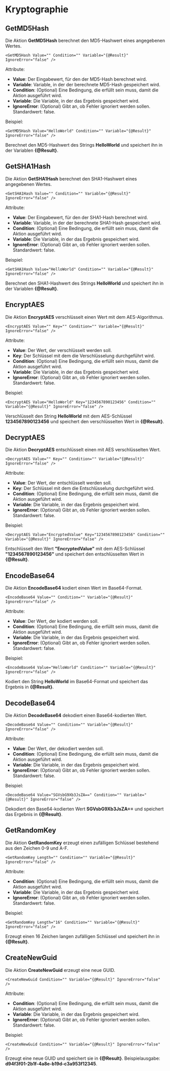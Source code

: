 # Kryptographie
GetMD5Hash
----------

Die Aktion **GetMD5Hash** berechnet den MD5-Hashwert eines angegebenen Wertes.

```text-x-trilium-auto
<GetMD5Hash Value="" Condition="" Variable="{@Result}" IgnoreError="false" />
```

Attribute:

*   **Value**: Der Eingabewert, für den der MD5-Hash berechnet wird.
*   **Variable**: Variable, in der der berechnete MD5-Hash gespeichert wird.
*   **Condition**: (Optional) Eine Bedingung, die erfüllt sein muss, damit die Aktion ausgeführt wird.
*   **Variable**: Die Variable, in der das Ergebnis gespeichert wird.
*   **IgnoreError**: (Optional) Gibt an, ob Fehler ignoriert werden sollen. Standardwert: false.

Beispiel:

```text-x-trilium-auto
<GetMD5Hash Value="HelloWorld" Condition="" Variable="{@Result}" IgnoreError="false" />
```

Berechnet den MD5-Hashwert des Strings **HelloWorld** und speichert ihn in der Variablen **{@Result}**.

GetSHA1Hash
-----------

Die Aktion **GetSHA1Hash** berechnet den SHA1-Hashwert eines angegebenen Wertes.

```text-x-trilium-auto
<GetSHA1Hash Value="" Condition="" Variable="{@Result}" IgnoreError="false" />
```

Attribute:

*   **Value**: Der Eingabewert, für den der SHA1-Hash berechnet wird.
*   **Variable**: Variable, in der der berechnete SHA1-Hash gespeichert wird.
*   **Condition**: (Optional) Eine Bedingung, die erfüllt sein muss, damit die Aktion ausgeführt wird.
*   **Variable**: Die Variable, in der das Ergebnis gespeichert wird.
*   **IgnoreError**: (Optional) Gibt an, ob Fehler ignoriert werden sollen. Standardwert: false.

Beispiel:

```text-x-trilium-auto
<GetSHA1Hash Value="HelloWorld" Condition="" Variable="{@Result}" IgnoreError="false" />
```

Berechnet den SHA1-Hashwert des Strings **HelloWorld** und speichert ihn in der Variablen **{@Result}**.

EncryptAES
----------

Die Aktion **EncryptAES** verschlüsselt einen Wert mit dem AES-Algorithmus.

```text-x-trilium-auto
<EncryptAES Value="" Key="" Condition="" Variable="{@Result}" IgnoreError="false" />
```

Attribute:

*   **Value**: Der Wert, der verschlüsselt werden soll.
*   **Key**: Der Schlüssel mit dem die Verschlüsselung durchgeführt wird.
*   **Condition**: (Optional) Eine Bedingung, die erfüllt sein muss, damit die Aktion ausgeführt wird.
*   **Variable**: Die Variable, in der das Ergebnis gespeichert wird.
*   **IgnoreError**: (Optional) Gibt an, ob Fehler ignoriert werden sollen. Standardwert: false.

Beispiel:

```text-x-trilium-auto
<EncryptAES Value="HelloWorld" Key="1234567890123456" Condition="" Variable="{@Result}" IgnoreError="false" />
```

Verschlüsselt den String **HelloWorld** mit dem AES-Schlüssel **1234567890123456** und speichert den verschlüsselten Wert in **{@Result}**.

DecryptAES
----------

Die Aktion **DecryptAES** entschlüsselt einen mit AES verschlüsselten Wert.

```text-x-trilium-auto
<DecryptAES Value="" Key="" Condition="" Variable="{@Result}" IgnoreError="false" />
```

Attribute:

*   **Value**: Der Wert, der entschlüsselt werden soll.
*   **Key**: Der Schlüssel mit dem die Entschlüsselung durchgeführt wird.
*   **Condition**: (Optional) Eine Bedingung, die erfüllt sein muss, damit die Aktion ausgeführt wird.
*   **Variable**: Die Variable, in der das Ergebnis gespeichert wird.
*   **IgnoreError**: (Optional) Gibt an, ob Fehler ignoriert werden sollen. Standardwert: false.

Beispiel:

```text-x-trilium-auto
<DecryptAES Value="EncryptedValue" Key="1234567890123456" Condition="" Variable="{@Result}" IgnoreError="false" />
```

Entschlüsselt den Wert **"EncryptedValue"** mit dem AES-Schlüssel **"1234567890123456"** und speichert den entschlüsselten Wert in **{@Result}**.

EncodeBase64
------------

Die Aktion **EncodeBase64** kodiert einen Wert im Base64-Format.

```text-x-trilium-auto
<EncodeBase64 Value="" Condition="" Variable="{@Result}" IgnoreError="false" />
```

Attribute:

*   **Value**: Der Wert, der kodiert werden soll.
*   **Condition**: (Optional) Eine Bedingung, die erfüllt sein muss, damit die Aktion ausgeführt wird.
*   **Variable**: Die Variable, in der das Ergebnis gespeichert wird.
*   **IgnoreError**: (Optional) Gibt an, ob Fehler ignoriert werden sollen. Standardwert: false.

Beispiel:

```text-x-trilium-auto
<EncodeBase64 Value="HelloWorld" Condition="" Variable="{@Result}" IgnoreError="false" />
```

Kodiert den String **HelloWorld** im Base64-Format und speichert das Ergebnis in **{@Result}**.

DecodeBase64
------------

Die Aktion **DecodeBase64** dekodiert einen Base64-kodierten Wert.

```text-x-trilium-auto
<DecodeBase64 Value="" Condition="" Variable="{@Result}" IgnoreError="false" />
```

Attribute:

*   **Value**: Der Wert, der dekodiert werden soll.
*   **Condition**: (Optional) Eine Bedingung, die erfüllt sein muss, damit die Aktion ausgeführt wird.
*   **Variable**: Die Variable, in der das Ergebnis gespeichert wird.
*   **IgnoreError**: (Optional) Gibt an, ob Fehler ignoriert werden sollen. Standardwert: false.

Beispiel:

```text-x-trilium-auto
<DecodeBase64 Value="SGVsbG9Xb3JsZA==" Condition="" Variable="{@Result}" IgnoreError="false" />
```

Dekodiert den Base64-kodierten Wert **SGVsbG9Xb3JsZA==** und speichert das Ergebnis in **{@Result}**.

GetRandomKey
------------

Die Aktion **GetRandomKey** erzeugt einen zufälligen Schlüssel bestehend aus den Zeichen 0-9 und A-F.

```text-x-trilium-auto
<GetRandomKey Length="" Condition="" Variable="{@Result}" IgnoreError="false" />
```

Attribute:

*   **Condition**: (Optional) Eine Bedingung, die erfüllt sein muss, damit die Aktion ausgeführt wird.
*   **Variable**: Die Variable, in der das Ergebnis gespeichert wird.
*   **IgnoreError**: (Optional) Gibt an, ob Fehler ignoriert werden sollen. Standardwert: false.

Beispiel:

```text-x-trilium-auto
<GetRandomKey Length="16" Condition="" Variable="{@Result}" IgnoreError="false" />
```

Erzeugt einen 16 Zeichen langen zufälligen Schlüssel und speichert ihn in **{@Result}**.

CreateNewGuid
-------------

Die Aktion **CreateNewGuid** erzeugt eine neue GUID.

```text-x-trilium-auto
<CreateNewGuid Condition="" Variable="{@Result}" IgnoreError="false" />
```

Attribute:

*   **Condition**: (Optional) Eine Bedingung, die erfüllt sein muss, damit die Aktion ausgeführt wird.
*   **Variable**: Die Variable, in der das Ergebnis gespeichert wird.
*   **IgnoreError**: (Optional) Gibt an, ob Fehler ignoriert werden sollen. Standardwert: false.

Beispiel:

```text-x-trilium-auto
<CreateNewGuid Condition="" Variable="{@Result}" IgnoreError="false" />
```

Erzeugt eine neue GUID und speichert sie in **{@Result}**. Beispielausgabe: **d94f3f01-2b1f-4a8e-b19d-c3a953f12345**.
